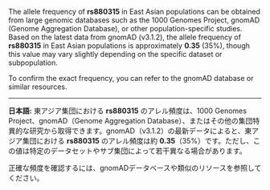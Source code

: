 The allele frequency of **rs880315** in East Asian populations can be obtained from large genomic databases such as the 1000 Genomes Project, gnomAD (Genome Aggregation Database), or other population-specific studies. Based on the latest data from gnomAD (v3.1.2), the allele frequency of **rs880315** in East Asian populations is approximately **0.35** (35%), though this value may vary slightly depending on the specific dataset or subpopulation.

To confirm the exact frequency, you can refer to the gnomAD database or similar resources.

---

**日本語:**
東アジア集団における **rs880315** のアレル頻度は、1000 Genomes Project、gnomAD（Genome Aggregation Database）、またはその他の集団特異的な研究から取得できます。gnomAD（v3.1.2）の最新データによると、東アジア集団における **rs880315** のアレル頻度は約 **0.35**（35%）です。ただし、この値は特定のデータセットやサブ集団によって若干異なる場合があります。

正確な頻度を確認するには、gnomADデータベースや類似のリソースを参照してください。